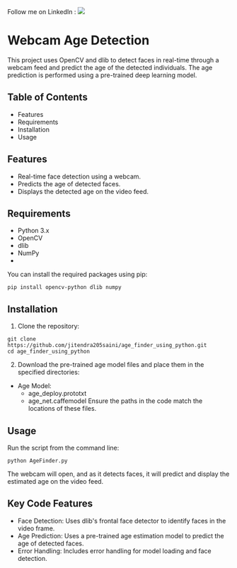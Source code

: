 Follow me on LinkedIn : [![](https://img.shields.io/badge/LinkedIn-0077B5?style=for-the-badge&logo=linkedin&logoColor=white)](https://www.linkedin.com/in/jitendarkumarsaini25/)

# Webcam Age Detection #

This project uses OpenCV and dlib to detect faces in real-time through a webcam feed and predict the age of the detected individuals. The age prediction is performed using a pre-trained deep learning model.

 ## Table of Contents ##
- Features
- Requirements
- Installation
- Usage


## Features ##  
- Real-time face detection using a webcam. 
- Predicts the age of detected faces.
- Displays the detected age on the video feed.
  
## Requirements ##
- Python 3.x
- OpenCV
- dlib
- NumPy
- 
You can install the required packages using pip:
```
pip install opencv-python dlib numpy
```

## Installation
1. Clone the repository:

```
git clone https://github.com/jitendra205saini/age_finder_using_python.git
cd age_finder_using_python
```
2. Download the pre-trained age model files and place them in the specified directories:

  - Age Model:
     - age_deploy.prototxt
     - age_net.caffemodel
    Ensure the paths in the code match the locations of these files.

## Usage ##
Run the script from the command line:

```
python AgeFinder.py
```

The webcam will open, and as it detects faces, it will predict and display the estimated age on the video feed.

## Key Code Features ##
- Face Detection: Uses dlib's frontal face detector to identify faces in the video frame.
- Age Prediction: Uses a pre-trained age estimation model to predict the age of detected faces.
- Error Handling: Includes error handling for model loading and face detection.
